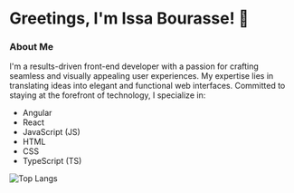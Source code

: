 # Greetings, I'm Issa Bourasse! 👋

### About Me
I'm a results-driven front-end developer with a passion for crafting seamless and visually appealing user experiences. My expertise lies in translating ideas into elegant and functional web interfaces. Committed to staying at the forefront of technology, I specialize in:

- Angular
- React
- JavaScript (JS)
- HTML
- CSS
- TypeScript (TS)


![Top Langs](https://github-readme-stats.vercel.app/api/top-langs/?username=issa-bourasse&size_weight=0.5&count_weight=0.5)
